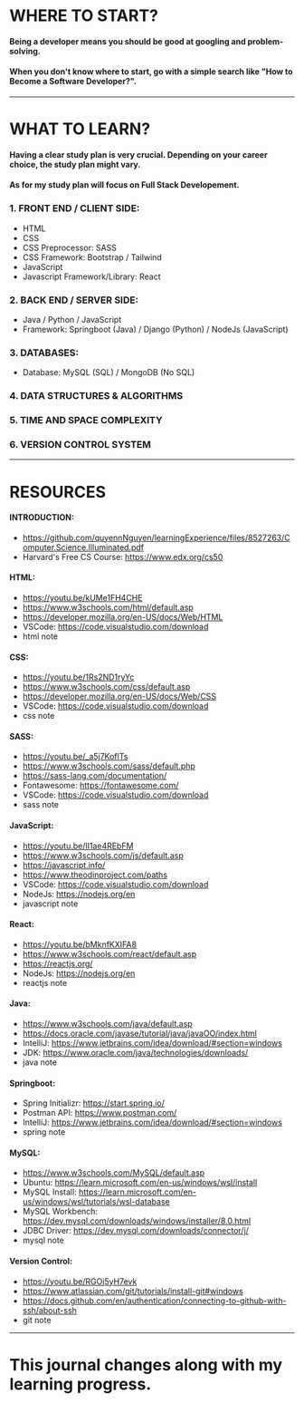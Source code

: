 # WHERE TO START?

#### Being a developer means you should be good at googling and problem-solving.
#### When you don't know where to start, go with a simple search like "How to Become a Software Developer?".

***

# WHAT TO LEARN?

#### Having a clear study plan is very crucial. Depending on your career choice, the study plan might vary.
#### As for my study plan will focus on Full Stack Developement.

### 1. FRONT END / CLIENT SIDE:
   * HTML
   * CSS
   * CSS Preprocessor: SASS
   * CSS Framework: Bootstrap / Tailwind
   * JavaScript
   * Javascript Framework/Library: React
### 2. BACK END / SERVER SIDE:
   * Java / Python / JavaScript
   * Framework: Springboot (Java) / Django (Python) / NodeJs (JavaScript)
### 3. DATABASES:
   * Database: MySQL (SQL) / MongoDB (No SQL)
### 4. DATA STRUCTURES & ALGORITHMS
### 5. TIME AND SPACE COMPLEXITY
### 6. VERSION CONTROL SYSTEM

***

# RESOURCES

#### INTRODUCTION:
* https://github.com/quyennNguyen/learningExperience/files/8527263/Computer.Science.Illuminated.pdf
* Harvard's Free CS Course: https://www.edx.org/cs50

#### HTML:
* https://youtu.be/kUMe1FH4CHE
* https://www.w3schools.com/html/default.asp
* https://developer.mozilla.org/en-US/docs/Web/HTML
* VSCode: https://code.visualstudio.com/download
* html note
#### CSS:
* https://youtu.be/1Rs2ND1ryYc
* https://www.w3schools.com/css/default.asp
* https://developer.mozilla.org/en-US/docs/Web/CSS
* VSCode: https://code.visualstudio.com/download
* css note
#### SASS:
* https://youtu.be/_a5j7KoflTs
* https://www.w3schools.com/sass/default.php
* https://sass-lang.com/documentation/
* Fontawesome: https://fontawesome.com/
* VSCode: https://code.visualstudio.com/download
* sass note
#### JavaScript:
* https://youtu.be/lI1ae4REbFM
* https://www.w3schools.com/js/default.asp
* https://javascript.info/
* https://www.theodinproject.com/paths
* VSCode: https://code.visualstudio.com/download
* NodeJs: https://nodejs.org/en
* javascript note
#### React:
* https://youtu.be/bMknfKXIFA8
* https://www.w3schools.com/react/default.asp
* https://reactjs.org/
* NodeJs: https://nodejs.org/en
* reactjs note
#### Java:
* https://www.w3schools.com/java/default.asp
* https://docs.oracle.com/javase/tutorial/java/javaOO/index.html
* IntelliJ: https://www.jetbrains.com/idea/download/#section=windows
* JDK: https://www.oracle.com/java/technologies/downloads/
* java note
#### Springboot:
* Spring Initializr: https://start.spring.io/
* Postman API: https://www.postman.com/
* IntelliJ: https://www.jetbrains.com/idea/download/#section=windows
* spring note
#### MySQL:
* https://www.w3schools.com/MySQL/default.asp
* Ubuntu: https://learn.microsoft.com/en-us/windows/wsl/install
* MySQL Install: https://learn.microsoft.com/en-us/windows/wsl/tutorials/wsl-database
* MySQL Workbench: https://dev.mysql.com/downloads/windows/installer/8.0.html
* JDBC Driver: https://dev.mysql.com/downloads/connector/j/
* mysql note
#### Version Control:
* https://youtu.be/RGOj5yH7evk
* https://www.atlassian.com/git/tutorials/install-git#windows
* https://docs.github.com/en/authentication/connecting-to-github-with-ssh/about-ssh
* git note

***

# This journal changes along with my learning progress.

